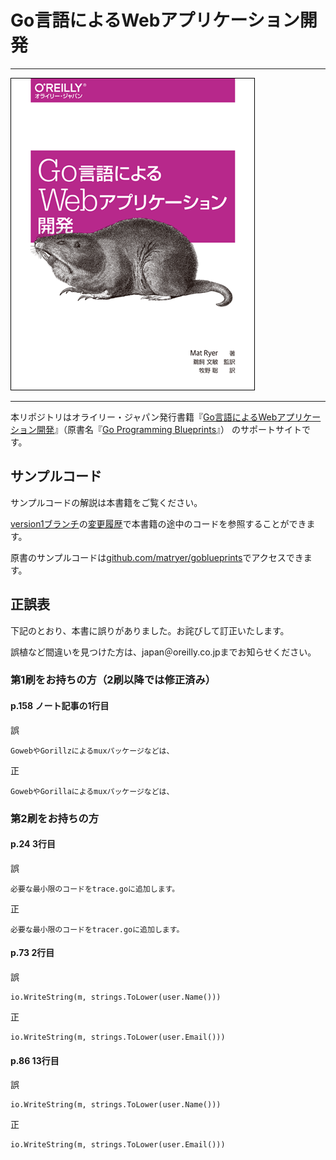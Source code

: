 # Go言語によるWebアプリケーション開発

---

![表紙](1752_go_prg_blueprints_cvr_w_r.png)

---

本リポジトリはオライリー・ジャパン発行書籍『[Go言語によるWebアプリケーション開発](http://www.oreilly.co.jp/books/9784873117522/)』（原書名『[Go Programming Blueprints](https://www.packtpub.com/application-development/go-programming-blueprints)』） のサポートサイトです。

## サンプルコード

サンプルコードの解説は本書籍をご覧ください。

[version1ブランチ](../../tree/version1)の[変更履歴](../../commits/version1)で本書籍の途中のコードを参照することができます。

原書のサンプルコードは[github.com/matryer/goblueprints](https://github.com/matryer/goblueprints)でアクセスできます。

## 正誤表

下記のとおり、本書に誤りがありました。お詫びして訂正いたします。

誤植など間違いを見つけた方は、japan＠oreilly.co.jpまでお知らせください。

### 第1刷をお持ちの方（2刷以降では修正済み）

#### p.158 ノート記事の1行目

誤

```
GowebやGorillzによるmuxパッケージなどは、
```

正

```
GowebやGorillaによるmuxパッケージなどは、
```

### 第2刷をお持ちの方

#### p.24 3行目

誤

```
必要な最小限のコードをtrace.goに追加します。
```

正

```
必要な最小限のコードをtracer.goに追加します。
```

#### p.73 2行目

誤

```
io.WriteString(m, strings.ToLower(user.Name()))
```

正

```
io.WriteString(m, strings.ToLower(user.Email()))
```

#### p.86 13行目

誤

```
io.WriteString(m, strings.ToLower(user.Name()))
```

正

```
io.WriteString(m, strings.ToLower(user.Email()))
```

